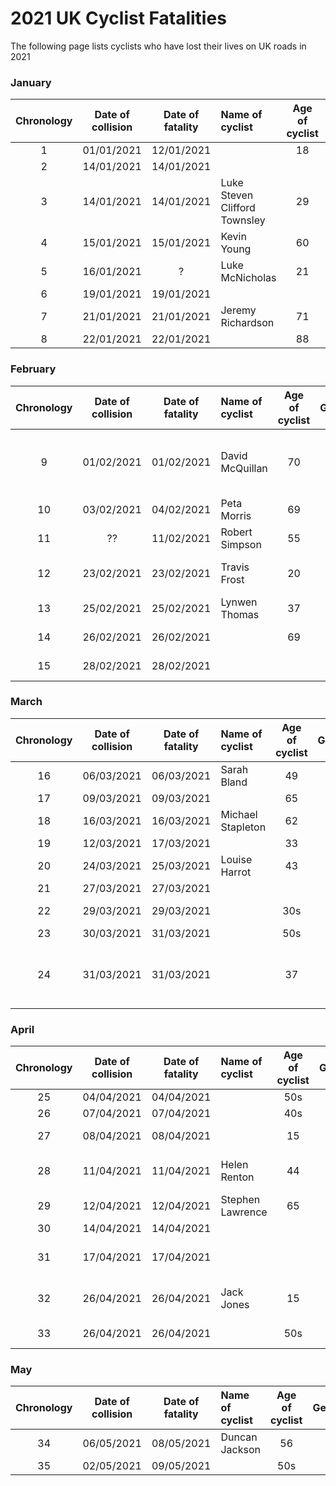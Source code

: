 # 2021 UK Cyclist Fatalities

The following page lists cyclists who have lost their lives on UK roads in 2021

### January

| Chronology | Date of collision | Date of fatality | Name of cyclist | Age of cyclist | Gender | Region |Involved vehicle type | News report | Notes |
|:----------:|:-----------------:|:----------------:|:----------------|:--------------:|:------:|:-------|:--------------------:|:------------|:------|
| 1          | 01/01/2021        | 12/01/2021       |                 | 18             | M      | Kent   | SUV                  | [Report](https://www.kentlive.news/news/kent-news/teenager-riding-bmx-bike-died-4894954) |       |
| 2          | 14/01/2021        | 14/01/2021       |                 |                | M      | London | HGV                | [Report](https://www.romfordrecorder.co.uk/news/traffic/man-killed-in-rainham-collision-6904096) |       |
| 3          | 14/01/2021        | 14/01/2021       | Luke Steven Clifford Townsley | 29 | M      | Somerset | SUV                | [Report](https://www.somersetcountygazette.co.uk/news/19043203.luke-steven-clifford-townsley-taunton-died-kingston-st-mary-crash/) |       |
| 4          | 15/01/2021        | 15/01/2021       | Kevin Young     | 60             | M      | Aberdeenshire | N/A                | [Report](https://www.eveningexpress.co.uk/news/scotland/cyclist-dies-after-becoming-unwell-in-aberdeenshire/) | Medical episode |
| 5          | 16/01/2021        | ?                | Luke McNicholas | 21             | M      | Isle of Man | Car                | [Report](https://www.bbc.co.uk/news/world-europe-isle-of-man-55699054) |       |
| 6          | 19/01/2021        | 19/01/2021       |                 |                | M      | London | Lorry                | [Report](https://www.mylondon.news/news/east-london-news/cyclist-dies-after-being-hit-19663597) |       |
| 7          | 21/01/2021        | 21/01/2021       | Jeremy Richardson | 71            | M      | Cumbria | N/A                | [Report](https://cumbriacrack.com/2021/02/02/tributes-to-cyclist-killed-near-wigton-in-crash/) | Solo crash |
| 8          | 22/01/2021        | 22/01/2021       |                 | 88             | M      | Stirlingshire | Car           | [Report](https://www.dailyrecord.co.uk/news/scottish-news/cyclist-88-dies-after-horror-23379929) |      |


### February

| Chronology | Date of collision | Date of fatality | Name of cyclist | Age of cyclist | Gender | Region |Involved vehicle type | News report | Notes |
|:----------:|:-----------------:|:----------------:|:----------------|:--------------:|:------:|:-------|:--------------------:|:------------|:------|
| 9          | 01/02/2021        | 01/02/2021       | David McQuillan | 70             | M      | Lancashire | N/A             | [Report](https://www.lep.co.uk/news/tributes-popular-pendle-cyclist-70-who-tragically-died-after-fall-bike-3121163) | Fell, but possible Van was involved in collision |
| 10         | 03/02/2021        | 04/02/2021       | Peta Morris     | 69             | F      | Leicestershire | Van          | [Report](https://www.bbc.co.uk/news/uk-england-leicestershire-55928738) | Driver arrested. |
| 11         | ??                | 11/02/2021       | Robert Simpson  | 55             | M      | Newcastle upon Tyne | N/A     | [Report](https://www.thenorthernecho.co.uk/news/19110755.appeal-reunite-belongings-family-man-collapsed-died-newcastle/) | Medical episode |
| 12         | 23/02/2021        | 23/02/2021       | Travis Frost    | 20             | M      | South Yorkshire | SUV         | [Report](https://www.examinerlive.co.uk/news/local-news/barnsley-man-20-killed-after-19906179) | Driver and passenger arrested. |
| 13         | 25/02/2021        | 25/02/2021       | Lynwen Thomas   | 37             | F      | Carmarthenshire | Van | [Report](https://www.walesonline.co.uk/news/wales-news/woman-cyclist-dies-a40-carmarthenshire-19920407) | Van driver arrested |
| 14         | 26/02/2021        | 26/02/2021       |                 | 69             | M      | Perthshire | N/A | [Report](https://www.thecourier.co.uk/?post_type=fp&p=2007652) | Medical episode |
| 15         | 28/02/2021        | 28/02/2021       |                 |                | M      | County Durham | N/A | [Report](https://www.gazettelive.co.uk/news/teesside-news/cyclist-dies-after-falling-ill-19937284) | Medical episode |

### March

| Chronology | Date of collision | Date of fatality | Name of cyclist | Age of cyclist | Gender | Region |Involved vehicle type | News report | Notes |
|:----------:|:-----------------:|:----------------:|:----------------|:--------------:|:------:|:-------|:--------------------:|:------------|:------|
| 16         | 06/03/2021        | 06/03/2021       | Sarah Bland     | 49             | F      | Nottinghamshire | Car         | [Report](https://www.chad.co.uk/news/female-cyclist-dies-in-mansfield-crash-3157531) |       |
| 17         | 09/03/2021        | 09/03/2021       |                 | 65             | M      | Kent   | Van                  | [Report](https://www.kentonline.co.uk/bexley-and-bromley/news/cyclist-involved-in-van-collision-243692/) |       |
| 18         | 16/03/2021        | 16/03/2021       | Michael Stapleton | 62           | M      | London | Lorry                | [Report](https://www.standard.co.uk/news/london/cyclist-kill-hit-and-run-willesden-junction-harlesdon-b924647.html) | Hit and run |
| 19         | 12/03/2021        | 17/03/2021       |                 | 33            | M      | North Yorkshire | Car          | [Report](https://www.thenorthernecho.co.uk/news/19171572.cyclist-aged-33-dies-injuries-days-colliding-bmw/) |       |
| 20         | 24/03/2021        | 25/03/2021       | Louise Harrot   | 43            | F      | Greater Manchester | SUV       | [Report](https://www.manchestereveningnews.co.uk/news/greater-manchester-news/breaking-woman-dies-after-crash-20257288) |       |
| 21         | 27/03/2021        | 27/03/2021       |                 |               | M      | Surrey  | ?                    | [Report](https://www.getsurrey.co.uk/news/surrey-news/cyclist-dies-woking-crash-near-20290041) |       |
| 22         | 29/03/2021        | 29/03/2021       |                 | 30s           | F      | East Sussex | Tipper truck     | [Report](https://www.theargus.co.uk/news/19200929.cyclist-dies-hit-truck-b2188-near-groombridge) |       |
| 23         | 30/03/2021        | 31/03/2021       |                 | 50s           | F       | London | Car                  | [Report](https://www.getsurrey.co.uk/news/surrey-news/woman-50s-dies-hospital-after-20300905) |       |
| 24         | 31/03/2021        | 31/03/2021       |                 | 37            | M      | Gwent   | Car                  | [Report](https://www.walesonline.co.uk/news/wales-news/newport-accident-crash-cyclist-fatal-20293781) | Hit and run, driver arrested - Dangerous Driving. |

### April

| Chronology | Date of collision | Date of fatality | Name of cyclist | Age of cyclist | Gender | Region |Involved vehicle type | News report | Notes |
|:----------:|:-----------------:|:----------------:|:----------------|:--------------:|:------:|:-------|:--------------------:|:------------|:------|
| 25         | 04/04/2021        | 04/04/2021       |                 | 50s            | M      | Oxfordshire | N/A             | [Report](https://www.oxfordmail.co.uk/news/19212553.cyclist-died-crashing-tree/) | Crash into tree |
| 26         | 07/04/2021        | 07/04/2021       |                 | 40s            | M      | Somerset | Car                | [Report](https://www.somersetlive.co.uk/news/somerset-news/a39-crash-cyclist-dies-driver-5271912) | Driver arrested |
| 27         | 08/04/2021        | 08/04/2021       |                 | 15             | M      | East Yorkshire | Car   | [Report](https://www.yorkpress.co.uk/news/19222796.cyclist-dies-crash-car-east-yorkshire/) |       |
| 28         | 11/04/2021        | 11/04/2021       | Helen Renton    | 44             | F      | Dumfries and Galloway | Van   | [Report](https://www.scotsman.com/news/dumfries-and-galloway-female-cyclist-44-dies-in-crash-with-van-on-rural-road-3197446) |       |
| 29         | 12/04/2021        | 12/04/2021       | Stephen Lawrence | 65            | M      | Suffolk | SUV                 | [Report](https://www.eadt.co.uk/news/cyclist-dead-after-collsion-with-car-7895648) |       |
| 30         | 14/04/2021        | 14/04/2021       |                 |                | M      | Lincolnshire | N/A            | [Report](http://lincolnshirelive.co.uk/news/local-news/cyclist-riding-near-lincoln-dies-5300948) | Fell from bike. |
| 31         | 17/04/2021        | 17/04/2021       |                 |                |        | Surrey | ??                   | [Report](https://www.getsurrey.co.uk/news/live-updates-after-cyclist-dies-20410482) | Found in road, unknown circumstances. |
| 32         | 26/04/2021        | 26/04/2021       | Jack Jones      | 15             | M      | Merseyside | SUV              | [Report](https://www.wirralglobe.co.uk/news/19260975.manor-drive-upton-closed-serious-accident/) | Hit and Run. 22yo driver arrested |
| 33         | 26/04/2021        | 26/04/2021       |                 | 50s            | M      | Essex  | N/A                  | [Report](https://www.echo-news.co.uk/news/19261614.canvey-cyclist-dies-suffering-serious-head-injuries/) | Head injuries after fall |


### May

| Chronology | Date of collision | Date of fatality | Name of cyclist | Age of cyclist | Gender | Region |Involved vehicle type | News report | Notes |
|:----------:|:-----------------:|:----------------:|:----------------|:--------------:|:------:|:-------|:--------------------:|:------------|:------|
| 34         | 06/05/2021        | 08/05/2021       | Duncan Jackson  | 56             | M      | Cumbria | N/A                 | [Report](https://cumbriacrack.com/2021/05/12/cyclist-dies-after-falling-from-bike-in-maryport/) | Fell in road |
| 35         | 02/05/2021        | 09/05/2021       |                 | 50s            | M      | Norfolk | SUV                 | [Report](https://www.edp24.co.uk/news/north-walsham-road-cyclist-dies-after-crash-7965372) |       |
